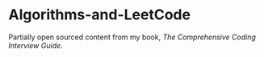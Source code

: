 # Algorithms-and-LeetCode
Partially open sourced content from my book, *The Comprehensive Coding Interview Guide*. 

